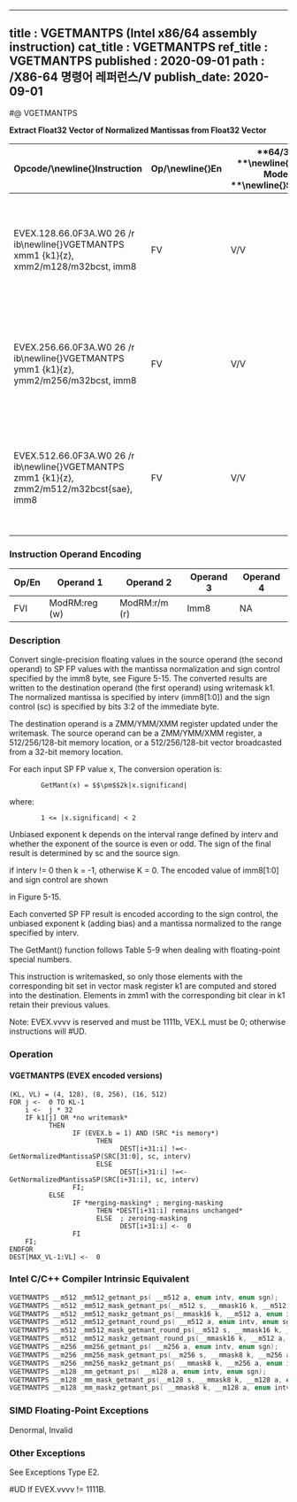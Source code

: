 ----------------------------
title : VGETMANTPS (Intel x86/64 assembly instruction)
cat_title : VGETMANTPS
ref_title : VGETMANTPS
published : 2020-09-01
path : /X86-64 명령어 레퍼런스/V
publish_date: 2020-09-01
----------------------------
#@ VGETMANTPS

**Extract Float32 Vector of Normalized Mantissas from Float32 Vector**

|**Opcode/**\newline{}**Instruction**|**Op/**\newline{}**En**|**64/32 **\newline{}**bit Mode **\newline{}**Support**|**CPUID **\newline{}**Feature **\newline{}**Flag**|**Description**|
|------------------------------------|-----------------------|------------------------------------------------------|--------------------------------------------------|---------------|
|EVEX.128.66.0F3A.W0 26 /r ib\newline{}VGETMANTPS xmm1 {k1}{z}, xmm2/m128/m32bcst, imm8|FV|V/V|AVX512VL\newline{}AVX512F|Get normalized mantissa from float32 vector xmm2/m128/m32bcst and store the result in xmm1, using imm8 for sign control and mantissa interval normalization, under writemask.|
|EVEX.256.66.0F3A.W0 26 /r ib\newline{}VGETMANTPS ymm1 {k1}{z}, ymm2/m256/m32bcst, imm8|FV|V/V|AVX512VL\newline{}AVX512F|Get normalized mantissa from float32 vector ymm2/m256/m32bcst and store the result in ymm1, using imm8 for sign control and mantissa interval normalization, under writemask.|
|EVEX.512.66.0F3A.W0 26 /r ib\newline{}VGETMANTPS zmm1 {k1}{z}, zmm2/m512/m32bcst{sae}, imm8|FV|V/V|AVX512F|Get normalized mantissa from float32 vector zmm2/m512/m32bcst and store the result in zmm1, using imm8 for sign control and mantissa interval normalization, under writemask.|
### Instruction Operand Encoding


|Op/En|Operand 1|Operand 2|Operand 3|Operand 4|
|-----|---------|---------|---------|---------|
|FVI|ModRM:reg (w)|ModRM:r/m (r)|Imm8|NA|
### Description


Convert single-precision floating values in the source operand (the second operand) to SP FP values with the mantissa normalization and sign control specified by the imm8 byte, see Figure 5-15. The converted results are written to the destination operand (the first operand) using writemask k1. The normalized mantissa is specified by interv (imm8[1:0]) and the sign control (sc) is specified by bits 3:2 of the immediate byte. 

The destination operand is a ZMM/YMM/XMM register updated under the writemask. The source operand can be a ZMM/YMM/XMM register, a 512/256/128-bit memory location, or a 512/256/128-bit vector broadcasted from a 32-bit memory location.

For each input SP FP value x, The conversion operation is:

            GetMant(x) = $$\pm$$2k|x.significand|

where:

            1 <= |x.significand| < 2

Unbiased exponent k depends on the interval range defined by interv and whether the exponent of the source is even or odd. The sign of the final result is determined by sc and the source sign.

if interv != 0 then k = -1, otherwise K = 0. The encoded value of imm8[1:0] and sign control are shown 

in Figure 5-15.

Each converted SP FP result is encoded according to the sign control, the unbiased exponent k (adding bias) and a mantissa normalized to the range specified by interv.

The GetMant() function follows Table 5-9 when dealing with floating-point special numbers.

This instruction is writemasked, so only those elements with the corresponding bit set in vector mask register k1 are computed and stored into the destination. Elements in zmm1 with the corresponding bit clear in k1 retain their previous values.

Note: EVEX.vvvv is reserved and must be 1111b, VEX.L must be 0; otherwise instructions will #UD.


### Operation
#### VGETMANTPS (EVEX encoded versions)
```info-verb
(KL, VL) = (4, 128), (8, 256), (16, 512)
FOR j <-  0 TO KL-1
    i <-  j * 32
    IF k1[j] OR *no writemask*
          THEN 
                IF (EVEX.b = 1) AND (SRC *is memory*)
                      THEN
                            DEST[i+31:i] !=<- GetNormalizedMantissaSP(SRC[31:0], sc, interv)
                      ELSE 
                            DEST[i+31:i] !=<- GetNormalizedMantissaSP(SRC[i+31:i], sc, interv)
                FI;
          ELSE 
                IF *merging-masking* ; merging-masking
                      THEN *DEST[i+31:i] remains unchanged*
                      ELSE  ; zeroing-masking
                            DEST[i+31:i] <-  0
                FI
    FI;
ENDFOR
DEST[MAX_VL-1:VL] <-  0
```

### Intel C/C++ Compiler Intrinsic Equivalent

```cpp
VGETMANTPS __m512 _mm512_getmant_ps( __m512 a, enum intv, enum sgn);
VGETMANTPS __m512 _mm512_mask_getmant_ps(__m512 s, __mmask16 k, __m512 a, enum intv, enum sgn;
VGETMANTPS __m512 _mm512_maskz_getmant_ps(__mmask16 k, __m512 a, enum intv, enum sgn);
VGETMANTPS __m512 _mm512_getmant_round_ps( __m512 a, enum intv, enum sgn, int r);
VGETMANTPS __m512 _mm512_mask_getmant_round_ps(__m512 s, __mmask16 k, __m512 a, enum intv, enum sgn, int r);
VGETMANTPS __m512 _mm512_maskz_getmant_round_ps(__mmask16 k, __m512 a, enum intv, enum sgn, int r);
VGETMANTPS __m256 _mm256_getmant_ps( __m256 a, enum intv, enum sgn);
VGETMANTPS __m256 _mm256_mask_getmant_ps(__m256 s, __mmask8 k, __m256 a, enum intv, enum sgn);
VGETMANTPS __m256 _mm256_maskz_getmant_ps( __mmask8 k, __m256 a, enum intv, enum sgn);
VGETMANTPS __m128 _mm_getmant_ps( __m128 a, enum intv, enum sgn);
VGETMANTPS __m128 _mm_mask_getmant_ps(__m128 s, __mmask8 k, __m128 a, enum intv, enum sgn);
VGETMANTPS __m128 _mm_maskz_getmant_ps( __mmask8 k, __m128 a, enum intv, enum sgn);
```
### SIMD Floating-Point Exceptions


Denormal, Invalid

### Other Exceptions


See Exceptions Type E2.

#UD  If EVEX.vvvv != 1111B.

